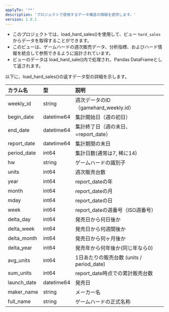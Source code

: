 ```yaml
---
applyTo: '**'
description: 'プロジェクトで使用するデータ構造の情報を提供します。'
version: 1.0.1
---
```

- このプロジェクトでは、load_hard_sales()を使用して、ビュー `hard_sales` からデータを取得することができます。
- このビューは、ゲームハードの週次販売データ、分析指標、およびハード情報を統合して参照できるように設計されています。
- ビューのデータは load_hard_sale()内で処理され、Pandas DataFrameとして返されます。

以下に、load_hard_sales()の返すデータ型の詳細を示します。

| カラム名      | 型      | 説明                                                         |
|:------------- |:------- |:------------------------------------------------------------ |
| weekly_id     | string    | 週次データのID（gamehard_weekly.id）                         |
| begin_date    | datetime64   | 集計開始日（週の初日）                                       |
| end_date      | datetime64   | 集計終了日（週の末日、=report_date）                         |
| report_date   | datetime64   | 集計期間の末日                                               |
| period_date   | int64 | 集計日数(通常は7, 稀に14)                                          |
| hw            | string    | ゲームハードの識別子                                         |
| units         | int64 | 週次販売台数                                                 |
| year          | int64 | report_dateの年                                              |
| month         | int64 | report_dateの月                                              |
| mday          | int64 | report_dateの日                                              |
| week          | int64 | report_dateの週番号（ISO週番号）                             |
| delta_day     | int64 | 発売日から何日後か                                           |
| delta_week    | int64 | 発売日から何週間後か                                         |
| delta_month   | int64 | 発売日から何ヶ月後か                                         |
| delta_year    | int64 | 発売年から何年後か(同じ年なら0)                                |
| avg_units     | int64 | 1日あたりの販売台数 (units / period_date)                     |
| sum_units     | int64 | report_date時点での累計販売台数                              |
| launch_date   | datetime64 | 発売日                                                |
| maker_name    | string  | メーカー名                                                |
| full_name     | string  | ゲームハードの正式名称                                      |　　




